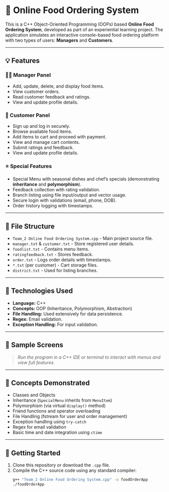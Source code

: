 # 🍔 Online Food Ordering System

This is a C++ Object-Oriented Programming (OOPs) based **Online Food Ordering System**, developed as part of an experiential learning project. The application simulates an interactive console-based food ordering platform with two types of users: **Managers** and **Customers**.

---

## 💡 Features

### 👨‍💼 Manager Panel
- Add, update, delete, and display food items.
- View customer orders.
- Read customer feedback and ratings.
- View and update profile details.

### 👥 Customer Panel
- Sign up and log in securely.
- Browse available food items.
- Add items to cart and proceed with payment.
- View and manage cart contents.
- Submit ratings and feedback.
- View and update profile details.

### ⭐ Special Features
- Special Menu with seasonal dishes and chef’s specials (demonstrating **inheritance** and **polymorphism**).
- Feedback collection with rating validation.
- Branch listing using file input/output and vector usage.
- Secure login with validations (email, phone, DOB).
- Order history logging with timestamps.

---

## 📁 File Structure

- `Team_2 Online Food Ordering System.cpp` - Main project source file.
- `manager.txt` & `customer.txt` - Store registered user details.
- `foodlist.txt` - Contains menu items.
- `ratingfeedback.txt` - Stores feedback.
- `order.txt` - Logs order details with timestamps.
- `*.txt` (per customer) - Cart storage files.
- `district.txt` - Used for listing branches.

---

## 🔧 Technologies Used

- **Language:** C++
- **Concepts:** OOP (Inheritance, Polymorphism, Abstraction)
- **File Handling:** Used extensively for data persistence.
- **Regex:** Email validation.
- **Exception Handling:** For input validation.

---

## 📸 Sample Screens

> _Run the program in a C++ IDE or terminal to interact with menus and view full features._

---

## 🧠 Concepts Demonstrated

- Classes and Objects
- Inheritance (`SpecialMenu` inherits from `MenuItem`)
- Polymorphism (via virtual `display()` method)
- Friend functions and operator overloading
- File Handling (fstream for user and order management)
- Exception handling using `try-catch`
- Regex for email validation
- Basic time and date integration using `ctime`

---

## 🚀 Getting Started

1. Clone this repository or download the `.cpp` file.
2. Compile the C++ source code using any standard compiler:
   ```bash
   g++ "Team_2 Online Food Ordering System.cpp" -o foodOrderApp
   ./foodOrderApp
